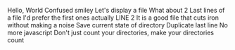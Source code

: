 Hello, World
Confused smiley
Let's display a file
What about 2
Last lines of a file
I'd prefer the first ones actually
LINE 2
It is a good file that cuts iron without making a noise
Save current state of directory
Duplicate last line
No more javascript
Don't just count your directories, make your directories count
